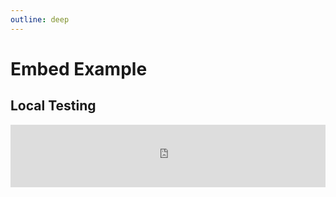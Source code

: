 ```yaml
---
outline: deep
---
```


# Embed Example


## Local Testing

<div class="shotbro-embed" data-shotbro-loader="http://127.0.0.1:5173/embed/client-v1.js">
          <iframe src="http://127.0.0.1:5173/embed/8e034891aea82df4?streamCode=com.app.settings.my-form"
            style="width: 100%; height: 100px; border: none;color-scheme:light;"
            title="ShotBro embed" loading="lazy"></iframe>
          <script async src="http://127.0.0.1:5173/embed/client-v1.js" charset="utf-8"></script></div>

<script setup>

import {scanForEmbeds} from './shotbro-vitepress.js';
scanForEmbeds();

</script>
